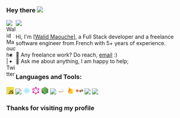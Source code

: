 ### Hey there <img src="https://media.giphy.com/media/hvRJCLFzcasrR4ia7z/giphy.gif" width="25px">
<a href="https://www.linkedin.com/in/walid-maouche/">
<img height="25" src="https://raw.githubusercontent.com/gauravghongde/social-icons/master/PNG/Color/LinkedIN.png">
</a>
<a href="https://twitter.com/walid__mch">
  <img align="left" alt="Walid Maouche | Twitter" width="25" src="https://github.com/gauravghongde/social-icons/blob/master/PNG/Color/Twitter.png?raw=true" />
</a>

<br />
<br />
Hi, I'm [<a href="https://walidmaouche.vercel.app/">Walid Maouche</a>], a Full Stack developer and a freelance software engineer from French with 5+ years of experience.

- 💼 Any freelance work? Do reach, [email](mailto:walidmaouche24@gmail.com) :)
- 💬 Ask me about anything, I am happy to help;

### Languages and Tools:  
<code><img height="20" src="https://raw.githubusercontent.com/github/explore/80688e429a7d4ef2fca1e82350fe8e3517d3494d/topics/javascript/javascript.png"></code>
<code><img src="https://cdn.icon-icons.com/icons2/2415/PNG/512/typescript_original_logo_icon_146317.png" height="20"/></code>
<code><img height="20" src="https://raw.githubusercontent.com/github/explore/80688e429a7d4ef2fca1e82350fe8e3517d3494d/topics/react/react.png"></code>
<code><img height="20" src="https://raw.githubusercontent.com/github/explore/5c058a388828bb5fde0bcafd4bc867b5bb3f26f3/topics/graphql/graphql.png"></code>
<code><img height="20" src="https://raw.githubusercontent.com/github/explore/80688e429a7d4ef2fca1e82350fe8e3517d3494d/topics/nodejs/nodejs.png"></code>
<code><img height="20" src="https://www.pikpng.com/pngl/b/160-1603662_aol-logo-transparent-icone-php-png-clipart.png" /></code>
<code><img height="20" src="https://raw.githubusercontent.com/github/explore/80688e429a7d4ef2fca1e82350fe8e3517d3494d/topics/mysql/mysql.png"></code>
<code><img height="20" src="https://raw.githubusercontent.com/github/explore/80688e429a7d4ef2fca1e82350fe8e3517d3494d/topics/firebase/firebase.png"></code>
<code><img height="20" src="https://raw.githubusercontent.com/github/explore/80688e429a7d4ef2fca1e82350fe8e3517d3494d/topics/git/git.png"></code>
<code><img height="20" src="https://upload.wikimedia.org/wikipedia/commons/thumb/9/91/Octicons-mark-github.svg/600px-Octicons-mark-github.svg.png" /></code>
<code><img height="20" src="https://cdn.icon-icons.com/icons2/2415/PNG/512/gitlab_original_logo_icon_146503.png" /></code>


### Thanks for visiting my profile
<br>
